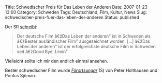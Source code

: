 Title: Schwedischer Preis für Das Leben der Anderen
Date: 2007-01-23 13:00
Category: Schweden
Tags: Deutschland, Film, Kultur, News
Slug: schwedischer-preis-fuer-das-leben-der-anderen
Status: published

Der SR
[schreibt](http://www.sr.se/cgi-bin/International/nyhetssidor/artikel.asp?ProgramID=2108&Nyheter=&format=1&artikel=1160085):

> Der deutsche Film â€žDas Leben der anderen" ist in Schweden als
> â€žBester ausländischer Film" ausgezeichnet worden. [...] â€žDas Leben
> der anderen" ist der erfolgreichste deutsche Film in Schweden seit
> â€žGood Bye, Lenin".

Vielleicht sollte ich mir den endlich einmal ansehen.

Bester schwedischer Film wurde
[*Förortsungar*](http://www.forortsungar.se/fou.html) (S) von Peter
Holthausen und Pontus Sjöman.

